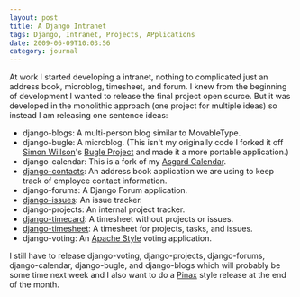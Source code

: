 ```yaml
---
layout: post
title: A Django Intranet
tags: Django, Intranet, Projects, APplications
date: 2009-06-09T10:03:56
category: journal
---
```


At work I started developing a intranet, nothing to complicated just an address
book, microblog, timesheet, and forum. I knew from the beginning of development
I wanted to release the final project open source. But it was developed in the
monolithic approach (one project for multiple ideas) so instead I am releasing
one sentence ideas:

* django-blogs: A multi-person blog similar to MovableType.
* django-bugle: A microblog. (This isn't my originally code I forked it off [Simon Willson](http://simonwillison.net/)'s [Bugle Project](http://github.com/simonw/bugle_project) and made it a more portable application.)
* django-calendar: This is a fork of my [Asgard Calendar](/calendar/).
* [django-contacts](http://github.com/myles/django-contacts/tree/master): An address book application we are using to keep track of employee contact information.
* django-forums: A Django Forum application.
* [django-issues](http://github.com/myles/django-issues/tree/master): An issue tracker.
* django-projects: An internal project tracker.
* [django-timecard](http://github.com/myles/django-timecard/tree/master): A timesheet without projects or issues.
* [django-timesheet](http://github.com/myles/django-timesheet/tree/master): A timesheet for projects, tasks, and issues.
* django-voting: An [Apache Style](http://www.apache.org/foundation/voting.html) voting application.

I still have to release django-voting, django-projects, django-forums,
django-calendar, django-bugle, and django-blogs which will probably be some
time next week and I also want to do a [Pinax](http://pinaxproject.com/) style
release at the end of the month.